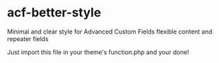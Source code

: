 # acf-better-style
Minimal and clear style for Advanced Custom Fields flexible content and repeater fields

Just import this file in your theme's function.php and your done!
